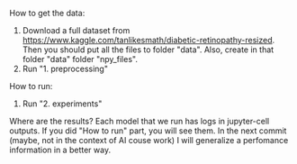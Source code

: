 How to get the data:
1. Download a full dataset from https://www.kaggle.com/tanlikesmath/diabetic-retinopathy-resized.
Then you should put all the files to folder "data". Also, create in that folder "data" folder "npy_files".
2. Run "1. preprocessing"

How to run:
1. Run "2. experiments"

Where are the results?
Each model that we run has logs in jupyter-cell outputs. If you did "How to run" part, you will see them.
In the next commit (maybe, not in the context of AI couse work) I will generalize a perfomance information in a better way.
